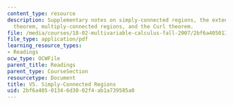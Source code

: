 ```yaml
---
content_type: resource
description: Supplementary notes on simply-connected regions, the extended Green's
  theorem, multiply-connected regions, and the Curl theorem.
file: /media/courses/18-02-multivariable-calculus-fall-2007/2bf6a40501346d3002f4ab1a739585a0_simpl_conctd_reg.pdf
file_type: application/pdf
learning_resource_types:
- Readings
ocw_type: OCWFile
parent_title: Readings
parent_type: CourseSection
resourcetype: Document
title: V5. Simply-Connected Regions
uid: 2bf6a405-0134-6d30-02f4-ab1a739585a0
---
```


